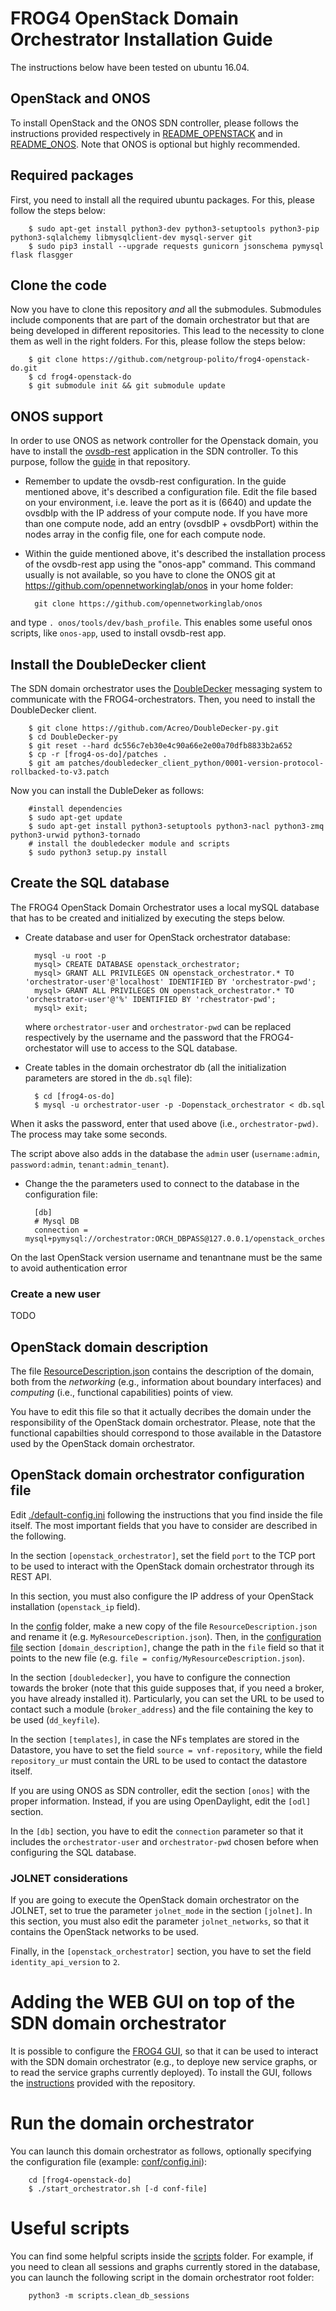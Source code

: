 # FROG4 OpenStack Domain Orchestrator Installation Guide

The instructions below have been tested on ubuntu 16.04.

## OpenStack and ONOS

To install OpenStack and the ONOS SDN controller, please follows the instructions provided respectively in [README_OPENSTACK](https://github.com/netgroup-polito/frog4-openstack-do/blob/master/README_OPENSTACK.md) and in [README_ONOS](https://github.com/netgroup-polito/frog4-openstack-do/blob/master/README_ONOS.md).
Note that ONOS is optional but highly recommended.

## Required packages
First, you need to install all the required ubuntu packages. For this, please follow the steps below:
    
        $ sudo apt-get install python3-dev python3-setuptools python3-pip python3-sqlalchemy libmysqlclient-dev mysql-server git   
        $ sudo pip3 install --upgrade requests gunicorn jsonschema pymysql flask flasgger

## Clone the code
Now you have to clone this repository _and_ all the submodules. Submodules include components that are part of the domain orchestrator but that are being developed in different repositories. This lead to the necessity to clone them as well in the right folders. For this, please follow the steps below:

        $ git clone https://github.com/netgroup-polito/frog4-openstack-do.git
        $ cd frog4-openstack-do
        $ git submodule init && git submodule update
	
## ONOS support

In order to use ONOS as network controller for the Openstack domain, you have to install the [ovsdb-rest](https://github.com/netgroup-polito/onos-applications/tree/master/ovsdb-rest) application in the SDN controller. 
To this purpose, follow the [guide](https://github.com/netgroup-polito/onos-applications/blob/master/ovsdb-rest/README.md) in that repository.

* Remember to update the ovsdb-rest configuration. In the guide mentioned above, it's described a configuration file. Edit the file based on  your environment, i.e. leave the port as it is (6640) and update the ovsdbIp with the IP address of your compute node. If you have more than one compute node, add an entry (ovsdbIP + ovsdbPort) within the nodes array in the config file, one for each compute node.
* Within the guide mentioned above, it's described the installation process of the ovsdb-rest app using the "onos-app" command. This command usually is not available, so you have to clone the ONOS git at https://github.com/opennetworkinglab/onos in your home folder:

		git clone https://github.com/opennetworkinglab/onos 

and type `. onos/tools/dev/bash_profile`. This enables some useful onos scripts, like `onos-app`, used to install ovsdb-rest app.

## Install the DoubleDecker client

The SDN domain orchestrator uses the [DoubleDecker](https://github.com/Acreo/DoubleDecker-py) messaging system to communicate with the FROG4-orchestrators. Then, you need to install the DoubleDecker client.

		$ git clone https://github.com/Acreo/DoubleDecker-py.git		
		$ cd DoubleDecker-py
		$ git reset --hard dc556c7eb30e4c90a66e2e00a70dfb8833b2a652
		$ cp -r [frog4-os-do]/patches .
		$ git am patches/doubledecker_client_python/0001-version-protocol-rollbacked-to-v3.patch
		
Now you can install the DubleDeker as follows:

		#install dependencies 
		$ sudo apt-get update
		$ sudo apt-get install python3-setuptools python3-nacl python3-zmq python3-urwid python3-tornado
		# install the doubledecker module and scripts
		$ sudo python3 setup.py install
		
## Create the SQL database
The FROG4 OpenStack Domain Orchestrator uses a local mySQL database that has to be created and initialized by executing the steps below.

- Create database and user for OpenStack orchestrator database:
	    
        mysql -u root -p
        mysql> CREATE DATABASE openstack_orchestrator;
        mysql> GRANT ALL PRIVILEGES ON openstack_orchestrator.* TO 'orchestrator-user'@'localhost' IDENTIFIED BY 'orchestrator-pwd';
        mysql> GRANT ALL PRIVILEGES ON openstack_orchestrator.* TO 'orchestrator-user'@'%' IDENTIFIED BY 'rchestrator-pwd';	
        mysql> exit;
    
    where `orchestrator-user` and `orchestrator-pwd` can be replaced respectively by the username and the password that the FROG4-orchestator will use to access to the SQL database.
    
- Create tables in the domain orchestrator db (all the initialization parameters are stored in the ``db.sql`` file):
    
        $ cd [frog4-os-do]
        $ mysql -u orchestrator-user -p -Dopenstack_orchestrator < db.sql
	
When it asks the password, enter that used above (i.e., `orchestrator-pwd)`. The process may take some seconds.

The script above also adds in the database the `admin` user (`username:admin`, `password:admin`, `tenant:admin_tenant`).

- Change the the parameters used to connect to the database in the configuration file:

        [db]
        # Mysql DB
        connection = mysql+pymysql://orchestrator:ORCH_DBPASS@127.0.0.1/openstack_orchestrator

On the last OpenStack version username and tenantnane must be the same to avoid authentication error

### Create a new user

TODO

## OpenStack domain description

The file [ResourceDescription.json](https://github.com/netgroup-polito/frog4-openstack-do/blob/master/config/ResourceDescription.json) contains the description of the domain, both from the *networking* (e.g., information about boundary interfaces) and *computing* (i.e., functional capabilities) points of view.

You have to edit this file so that it actually decribes the domain under the responsibility of the OpenStack domain orchestrator. 
Please, note that the functional capabilties should correspond to those available in the Datastore used by the OpenStack domain orchestrator.

## OpenStack domain orchestrator configuration file

Edit [./default-config.ini](/config/default-config.ini) following the instructions that you find inside the file itself.
The most important fields that you have to consider are described in the following.

In the section `[openstack_orchestrator]`, set the field `port` to the TCP port to be used to interact with the OpenStack domain orchestrator through its REST API.

In this section, you must also configure the IP address of your OpenStack installation (`openstack_ip` field).

In the [config](/config/) folder, make a new copy of the file `ResourceDescription.json` and rename it (e.g. `MyResourceDescription.json`). Then, in the [configuration file](/config/default-config.ini) section `[domain_description]`, change the path in the `file` field so that it points to the new file (e.g. `file = config/MyResourceDescription.json`).

In the section `[doubledecker]`, you have to configure the connection towards the broker (note that this guide supposes that, if you need a broker, you have already installed it). Particularly, you can set the URL to be used to contact such a module (`broker_address`) and the file containing the key to be used (`dd_keyfile`).

In the section `[templates]`, in case the NFs templates are stored in the Datastore, you have to set the field `source = vnf-repository`, while the field `repository_ur` must contain the URL to be used to contact the datastore itself.

If you are using ONOS as SDN controller, edit the section `[onos]` with the proper information. Instead, if you are using OpenDaylight, edit the `[odl]` section.

In the `[db]` section, you have to edit the `connection` parameter so that it includes the `orchestrator-user` and `orchestrator-pwd` chosen before when configuring the SQL database.

### JOLNET considerations

If you are going to execute the OpenStack domain orchestrator on the JOLNET, set to true the parameter `jolnet_mode` in the section `[jolnet]`. In this section, you must also edit the parameter `jolnet_networks`, so that it contains the OpenStack networks to be used.

Finally, in the `[openstack_orchestrator]` section, you have to set the field `identity_api_version` to `2`. 

# Adding the WEB GUI on top of the SDN domain orchestrator

It is possible to configure the [FROG4 GUI](https://github.com/netgroup-polito/fg-gui), so that it can be used to interact with the SDN domain orchestrator (e.g., to deploye new service graphs, or to read the service graphs currently deployed).
To install the GUI, follows the [instructions](https://github.com/netgroup-polito/fg-gui/blob/master/README_INSTALL.md) provided with the repository.
        
# Run the domain orchestrator
You can launch this domain orchestrator as follows, optionally specifying the configuration file (example: [conf/config.ini](conf/config.ini)):
        
        cd [frog4-openstack-do]
        $ ./start_orchestrator.sh [-d conf-file]

# Useful scripts
You can find some helpful scripts inside the [scripts](scripts) folder. For example, if you need to clean all sessions and graphs currently stored in the database, you can launch the following script in the domain orchestrator root folder:
        
        python3 -m scripts.clean_db_sessions
